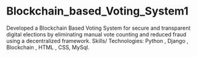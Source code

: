 # Blockchain_based_Voting_System1
Developed a Blockchain Based Voting System for secure and transparent digital elections by eliminating manual vote counting and reduced fraud using a decentralized framework. Skills/ Technologies: Python , Django , Blockchain , HTML , CSS, MySql.
